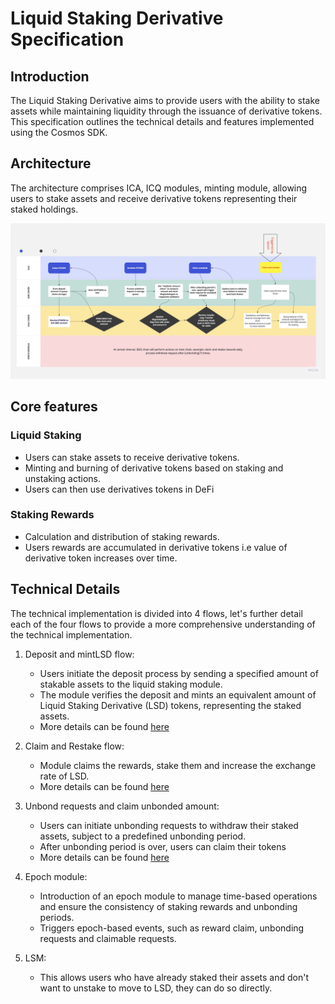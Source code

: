 # Liquid Staking Derivative Specification

## Introduction

The Liquid Staking Derivative aims to provide users with the ability to stake assets while maintaining liquidity through the issuance of derivative tokens. This specification outlines the technical details and features implemented using the Cosmos SDK.

## Architecture

The architecture comprises ICA, ICQ modules, minting module, allowing users to stake assets and receive derivative tokens representing their staked holdings.

![Alt text](image.png)

## Core features

### Liquid Staking
- Users can stake assets to receive derivative tokens.
- Minting and burning of derivative tokens based on staking and unstaking actions.
- Users can then use derivatives tokens in DeFi

### Staking Rewards
- Calculation and distribution of staking rewards.
- Users rewards are accumulated in derivative tokens i.e value of derivative token increases over time.

## Technical Details
The technical implementation is divided into 4 flows, let's further detail each of the four flows to provide a more comprehensive understanding of the technical implementation.

1. Deposit and mintLSD flow:
    - Users initiate the deposit process by sending a specified amount of stakable assets to the liquid staking module.
    - The module verifies the deposit and mints an equivalent amount of Liquid Staking Derivative (LSD) tokens, representing the staked assets.
    - More details can be found [here](./DEPOSIT.md)

2. Claim and Restake flow:
    - Module claims the rewards, stake them and increase the exchange rate of LSD.
    - More details can be found [here](./CLAIMANDRESTAKE.md)

3. Unbond requests and claim unbonded amount:
    - Users can initiate unbonding requests to withdraw their staked assets, subject to a predefined unbonding period.
    - After unbonding period is over, users can claim their tokens
    - More details can be found [here](./WITHDRAW.md)

4. Epoch module:
    - Introduction of an epoch module to manage time-based operations and ensure the consistency of staking rewards and unbonding periods.
    - Triggers epoch-based events, such as reward claim, unbonding requests and claimable requests.

5. LSM:
    - This allows users who have already staked their assets and don't want to unstake to move to LSD, they can do so directly.